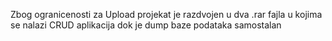 Zbog ogranicenosti za Upload projekat je razdvojen u dva .rar fajla u kojima se nalazi CRUD aplikacija dok je dump baze podataka samostalan
